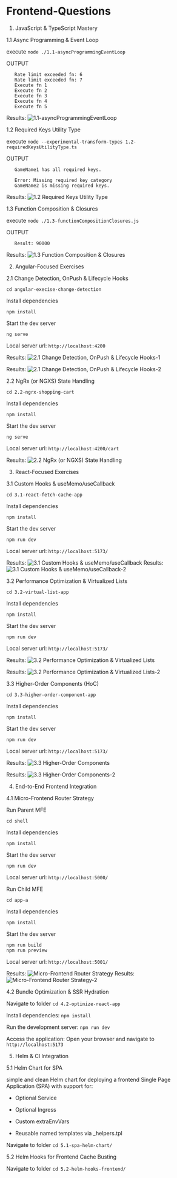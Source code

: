 # Frontend-Questions

1. JavaScript & TypeScript Mastery

1.1 Async Programming & Event Loop

execute `node ./1.1-asyncProgrammingEventLoop`

OUTPUT

```
   Rate limit exceeded fn: 6
   Rate limit exceeded fn: 7
   Execute fn 1
   Execute fn 2
   Execute fn 3
   Execute fn 4
   Execute fn 5
```

Results: ![1.1-asyncProgrammingEventLoop](2.2-ngrx-shopping-cart/public/Screenshot%202025-04-30%20at%207.54.17 AM.png)

1.2 Required Keys Utility Type

execute `node --experimental-transform-types 1.2-requiredKeysUtilityType.ts`

OUTPUT

```
   GameName1 has all required keys.

   Error: Missing required key category
   GameName2 is missing required keys.
```

Results: ![1.2 Required Keys Utility Type](2.2-ngrx-shopping-cart/public/Screenshot%202025-04-30%20at%208.00.26 AM.png)

1.3 Function Composition & Closures

execute `node ./1.3-functionCompositionClosures.js`

OUTPUT

```
   Result: 90000
```

Results: ![1.3 Function Composition & Closures](2.2-ngrx-shopping-cart/public/Screenshot%202025-04-30%20at%208.01.13 AM.png)

2. Angular-Focused Exercises

2.1 Change Detection, OnPush & Lifecycle Hooks

`cd angular-execise-change-detection`

Install dependencies

`npm install`

Start the dev server

`ng serve`

Local server url: `http://localhost:4200`

Results: ![2.1 Change Detection, OnPush & Lifecycle Hooks-1](angular-execise-change-detection/public/Screenshot%202025-04-24%20at%205.33.29 AM.png)

Results: ![2.1 Change Detection, OnPush & Lifecycle Hooks-2](angular-execise-change-detection/public/Screenshot%202025-04-24%20at%205.35.09 AM.png)

2.2 NgRx (or NGXS) State Handling

`cd 2.2-ngrx-shopping-cart`

Install dependencies

`npm install`

Start the dev server

`ng serve`

Local server url: `http://localhost:4200/cart`

Results: ![2.2 NgRx (or NGXS) State Handling](2.2-ngrx-shopping-cart/public/Screenshot%202025-04-24%20at%206.20.27 AM.png)

3. React-Focused Exercises

3.1 Custom Hooks & useMemo/useCallback

`cd 3.1-react-fetch-cache-app`

Install dependencies

`npm install`

Start the dev server

`npm run dev`

Local server url: `http://localhost:5173/`

Results: ![3.1 Custom Hooks & useMemo/useCallback](3.1-react-fetch-cache-app/public/Screenshot%202025-04-24%20at%206.45.21 AM.png)
Results: ![3.1 Custom Hooks & useMemo/useCallback-2](3.1-react-fetch-cache-app/public/Screenshot%202025-04-24%20at%206.46.46 AM.png)

3.2 Performance Optimization & Virtualized Lists

`cd 3.2-virtual-list-app`

Install dependencies

`npm install`

Start the dev server

`npm run dev`

Local server url: `http://localhost:5173/`

Results: ![3.2 Performance Optimization & Virtualized Lists](3.2-virtual-list-app/public/Screenshot%202025-04-24%20at%207.16.34 AM.png)

Results: ![3.2 Performance Optimization & Virtualized Lists-2](3.2-virtual-list-app/public/Screenshot%202025-04-24%20at%207.20.14 AM.png)

3.3 Higher-Order Components (HoC)

`cd 3.3-higher-order-component-app`

Install dependencies

`npm install`

Start the dev server

`npm run dev`

Local server url: `http://localhost:5173/`

Results: ![3.3 Higher-Order Components](3.3-higher-order-component-app/public/Screenshot%202025-04-24%20at%207.30.30 AM.png)

Results: ![3.3 Higher-Order Components-2](3.3-higher-order-component-app/public/Screenshot%202025-04-24%20at%207.30.41 AM.png)

4. End-to-End Frontend Integration

4.1 Micro-Frontend Router Strategy

Run Parent MFE

`cd shell`

Install dependencies

`npm install`

Start the dev server

`npm run dev`

Local server url: `http://localhost:5000/`

Run Child MFE

`cd app-a`

Install dependencies

`npm install`

Start the dev server

```
npm run build
npm run preview
```

Local server url: `http://localhost:5001/`

Results: ![Micro-Frontend Router Strategy](4.1-react-mfe/app-a/public/Screenshot%202025-04-25%20at%206.54.21 AM.png)
Results: ![Micro-Frontend Router Strategy-2](4.1-react-mfe/app-a/public/Screenshot%202025-04-25%20at%206.57.12 AM.png)

4.2 Bundle Optimization &amp; SSR Hydration

Navigate to folder
`cd 4.2-optinize-react-app`

Install dependencies:
`npm install`

Run the development server:
`npm run dev`

Access the application:
Open your browser and navigate to `http://localhost:5173`

5. Helm &amp; CI Integration

5.1 Helm Chart for SPA

simple and clean Helm chart for deploying a frontend Single Page Application (SPA) with support for:

- Optional Service

- Optional Ingress

- Custom extraEnvVars

- Reusable named templates via \_helpers.tpl

Navigate to folder
`cd 5.1-spa-helm-chart/`

5.2 Helm Hooks for Frontend Cache Busting

Navigate to folder
`cd 5.2-helm-hooks-frontend/`
